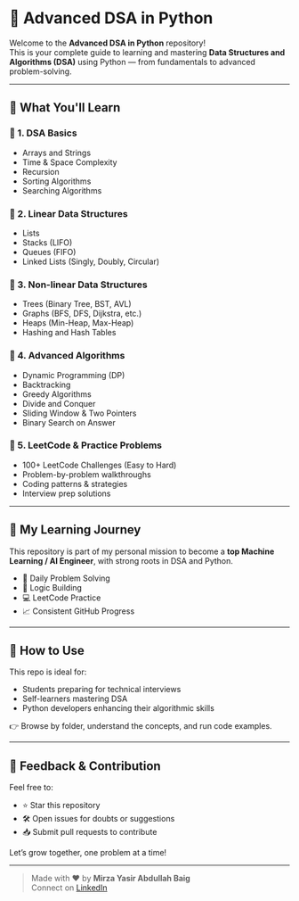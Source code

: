 # 📘 Advanced DSA in Python

Welcome to the **Advanced DSA in Python** repository!  
This is your complete guide to learning and mastering **Data Structures and Algorithms (DSA)** using Python — from fundamentals to advanced problem-solving.

---

## 🚀 What You'll Learn

### 🔹 1. DSA Basics
- Arrays and Strings
- Time & Space Complexity
- Recursion
- Sorting Algorithms
- Searching Algorithms

### 🔹 2. Linear Data Structures
- Lists
- Stacks (LIFO)
- Queues (FIFO)
- Linked Lists (Singly, Doubly, Circular)

### 🔹 3. Non-linear Data Structures
- Trees (Binary Tree, BST, AVL)
- Graphs (BFS, DFS, Dijkstra, etc.)
- Heaps (Min-Heap, Max-Heap)
- Hashing and Hash Tables

### 🔹 4. Advanced Algorithms
- Dynamic Programming (DP)
- Backtracking
- Greedy Algorithms
- Divide and Conquer
- Sliding Window & Two Pointers
- Binary Search on Answer

### 🔹 5. LeetCode & Practice Problems
- 100+ LeetCode Challenges (Easy to Hard)
- Problem-by-problem walkthroughs
- Coding patterns & strategies
- Interview prep solutions

---

## 🧠 My Learning Journey

This repository is part of my personal mission to become a **top Machine Learning / AI Engineer**, with strong roots in DSA and Python.

- 🔁 Daily Problem Solving
- 🧠 Logic Building
- 💻 LeetCode Practice
- 📈 Consistent GitHub Progress

---

## 🌟 How to Use

This repo is ideal for:
- Students preparing for technical interviews
- Self-learners mastering DSA
- Python developers enhancing their algorithmic skills

👉 Browse by folder, understand the concepts, and run code examples.

---

## 🤝 Feedback & Contribution

Feel free to:
- ⭐ Star this repository
- 🛠 Open issues for doubts or suggestions
- 📥 Submit pull requests to contribute

Let’s grow together, one problem at a time!

---

> Made with ❤️ by **Mirza Yasir Abdullah Baig**  
> Connect on [LinkedIn](https://www.linkedin.com/in/mirza-yasir-abdullah-baig/)

